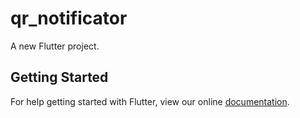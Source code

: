 # qr_notificator

A new Flutter project.

## Getting Started

For help getting started with Flutter, view our online
[documentation](https://flutter.io/).
